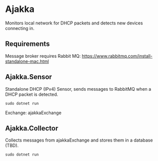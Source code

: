 # Ajakka
Monitors local network for DHCP packets and detects new devices connecting in.

## Requirements
Message broker requires Rabbit MQ: https://www.rabbitmq.com/install-standalone-mac.html

## Ajakka.Sensor
Standalone DHCP (IPv4) Sensor, sends messages to RabbitMQ when a DHCP packet is detected.

`sudo dotnet run `

Exchange: ajakkaExchange

## Ajakka.Collector
Collects messages from ajakkaExchange and stores them in a database (TBD).

`sudo dotnet run `
